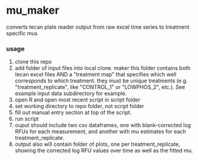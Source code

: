# mu_maker
converts tecan plate reader output from raw excel time series to treatment specific mus

### usage
1. clone this repo
2. add folder of input files into local clone. maker this folder contains both tecan excel files AND a "treatment map" that specifies which well corresponds to which treatment. they must be unique treatments (e.g. "treatment_replicate", like "CONTROL_1" or "LOWPHOS_2", etc.). See example input data subdirectory for example.
3. open R and open most recent script in script folder
4. set working directory to repo folder, not script folder
5. fill out manual entry section at top of the script.
6. run script
7. ouput should include two csv dataframes, one with blank-corrected log RFUs for each measurement, and another with mu estimates for each treatment_replicate.
8. output also will contain folder of plots, one per treatment_replicate, showing the corrected log RFU values over time as well as the fitted mu.
